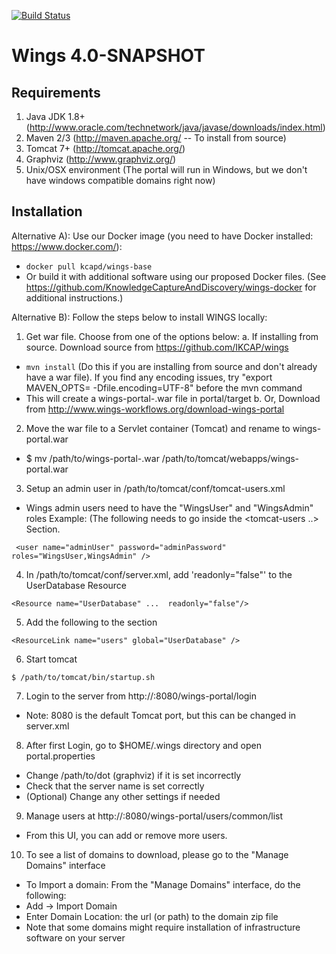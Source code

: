  [![Build Status](https://travis-ci.org/KnowledgeCaptureAndDiscovery/wings.svg?branch=master)](https://travis-ci.org/KnowledgeCaptureAndDiscovery/wings)

Wings 4.0-SNAPSHOT
==================

Requirements
------------
1. Java JDK 1.8+ (http://www.oracle.com/technetwork/java/javase/downloads/index.html)
2. Maven 2/3 (http://maven.apache.org/ -- To install from source)
3. Tomcat 7+ (http://tomcat.apache.org/)
4. Graphviz (http://www.graphviz.org/)
5. Unix/OSX environment (The portal will run in Windows, but we don't have windows 
compatible domains right now)

Installation
-------------
Alternative A): Use our Docker image (you need to have Docker installed: https://www.docker.com/):
 - `docker pull kcapd/wings-base`
 - Or build it with additional software using our proposed Docker files. (See https://github.com/KnowledgeCaptureAndDiscovery/wings-docker for additional instructions.)

Alternative B): Follow the steps below to install WINGS locally:
1. Get war file. Choose from one of the options below:
a. If installing from source. Download source from https://github.com/IKCAP/wings
 - `mvn install` (Do this if you are installing from source and don't already have a war file). If you find any encoding issues, try "export MAVEN_OPTS= -Dfile.encoding=UTF-8" before the mvn command
 - This will create a wings-portal-<version>.war file in portal/target
b. Or, Download from http://www.wings-workflows.org/download-wings-portal

2. Move the war file to a Servlet container (Tomcat) and rename to wings-portal.war
 - $ mv /path/to/wings-portal-<version>.war /path/to/tomcat/webapps/wings-portal.war

3. Setup an admin user in /path/to/tomcat/conf/tomcat-users.xml
 - Wings admin users need to have the "WingsUser" and "WingsAdmin" roles
Example: (The following needs to go inside the <tomcat-users ..> Section.

` <user name="adminUser" password="adminPassword" roles="WingsUser,WingsAdmin" />`

4. In /path/to/tomcat/conf/server.xml, add 'readonly="false"' to the UserDatabase Resource 

 `<Resource name="UserDatabase" ...  readonly="false"/>`

5. Add the following to the <Context> section
 
 `<ResourceLink name="users" global="UserDatabase" />`

6. Start tomcat

 `$ /path/to/tomcat/bin/startup.sh`

7. Login to the server from http://<your-server-name>:8080/wings-portal/login
 - Note: 8080 is the default Tomcat port, but this can be changed in server.xml

8. After first Login, go to $HOME/.wings directory and open portal.properties
 - Change /path/to/dot (graphviz) if it is set incorrectly
 - Check that the server name is set correctly
 - (Optional) Change any other settings if needed

9. Manage users at http://<your-server-name>:8080/wings-portal/users/common/list
 - From this UI, you can add or remove more users.

10. To see a list of domains to download, please go to the "Manage Domains" interface
 - To Import a domain: From the "Manage Domains" interface, do the following:
 - Add -> Import Domain
 - Enter Domain Location: the url (or path) to the domain zip file
 - Note that some domains might require installation of infrastructure software on your server
